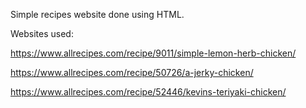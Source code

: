 Simple recipes website done using HTML.

Websites used:

https://www.allrecipes.com/recipe/9011/simple-lemon-herb-chicken/

https://www.allrecipes.com/recipe/50726/a-jerky-chicken/

https://www.allrecipes.com/recipe/52446/kevins-teriyaki-chicken/